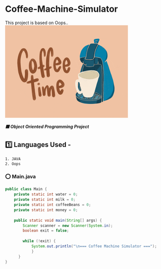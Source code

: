 # Coffee-Machine-Simulator
This project is based on Oops..
<img align="center" alt="coding" width="400" src="https://github.com/Anushri-glitch/Coffee-Machine-Simulator/blob/master/giphy.gif">

##### :purple_square: Object Oriented Programming Project
## :one: Languages Used -
    1. JAVA
    2. Oops
    
### :o: Main.java
```java
public class Main {
    private static int water = 0;
    private static int milk = 0;
    private static int coffeeBeans = 0;
    private static int money = 0;

    public static void main(String[] args) {
        Scanner scanner = new Scanner(System.in);
        boolean exit = false;

        while (!exit) {
            System.out.println("\n=== Coffee Machine Simulator ===");
            }
      }
}
```




